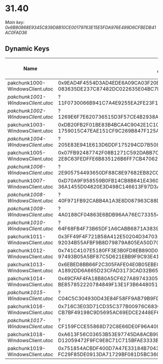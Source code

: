 # 31.40

###### *Main key: 0x6B80868E9345C839D8B10CE00179763E15E5FDA976E499D6CFBEDB41AC0FAD36*

## Dynamic Keys

| Name                              | Key</br>GUID                                                                                            | High Res Textures |
|-----------------------------------|---------------------------------------------------------------------------------------------------------|-------------------|
| pakchunk1000-WindowsClient.utoc   | 0x9EAD4F4554D3AD4EDE6A09CA03F20EE4662314F17A5DDDA65C3605ED8AE7BA65</br>083635DE237C87482DC022635E04BC7E | ✔️                 |
| *pakchunk1001-WindowsClient.utoc*   | ?</br>11F0730066B941C7A4E9255EA2FE23F1 | ❌                 |
| *pakchunk1002-WindowsClient.utoc*   | ?</br>1269E6F7E620736515D3F57CE4B2938A | ✔️                 |
| pakchunk1003-WindowsClient.utoc   | 0xDB20FB2F01BE83B4BCA4C9042E1C1C1D73BD67D976FB8529C18645ABF7C74AEC</br>1759015C47EAE151CF9C269B847F125A | ✔️                 |
| *pakchunk1004-WindowsClient.utoc*   | ?</br>205E83E941E613D6DDF175294CD7B508 | ✔️                 |
| pakchunk1005-WindowsClient.utoc   | 0x07FB92487742F08B1271C592DABB7C0A0D250631B7FA4F8D72EDA9FEAB41F354</br>2E8C63FEDFFE6B835126B6FF7CB47062 | ✔️                 |
| *pakchunk1006-WindowsClient.utoc*   | ?</br>2E905754493650DF88C8E97682EB82CC | ✔️                 |
| pakchunk1007-WindowsClient.utoc   | 0xD70A9F958559B0FB14CB8B641E436014D8FB082E65CA1D1F5001494F552C9222</br>36A1455D04820E3D498C146613F97D3A | ❌                 |
| *pakchunk1008-WindowsClient.utoc*   | ?</br>40F971FB92CABB4A1A3E8D087963C88D | ✔️                 |
| *pakchunk1009-WindowsClient.utoc*   | ?</br>4A0188CF04863E6BDB96AA76EC733554 | ✔️                 |
| *pakchunk1010-WindowsClient.utoc*   | ?</br>64F68FB4F73B65DF1A6CABB6871A3839 | ❌                 |
| pakchunk1011-WindowsClient.utoc   | 0x3FF49F4F721B58A412E50204D347034FFA91E6899A9B516508D11B98AE3862EA</br>92034B55AFBF9B8D79879A805EA50D70 | ✔️                 |
| pakchunk1012-WindowsClient.utoc   | 0x741C4107E5180FF3E3B0FD8EB890D07656B5D9E9B3FF2D93A5869C9CE2A07432</br>97493B05A5BF87C5D621EBB9F9C93E41 | ❌                 |
| pakchunk1013-WindowsClient.utoc   | 0x6EBED8BB66F2C305FAFE04E0B05EBEC8E82F6A0F769C71C1ACDCD29D062F325E</br>A1892DD6A665D23CFAD3173CAD32B65C | ✔️                 |
| pakchunk1014-WindowsClient.utoc   | 0x49CFAF4FA18B80A5CF627A89743305FA225FDC60CCAB84B3E31D65C5F0FD074E</br>BE857852220784849F13E1F3B6448051 | ❌                 |
| *pakchunk1015-WindowsClient.utoc*   | ?</br>C04C5C304930D43E84F58FF9AB79B9FD | ✔️                 |
| pakchunk1016-WindowsClient.utoc   | 0x716C3E03D71CD35C377B00976C683C2FB1023E7524EA4CBFFE35B4903BC4D41F</br>CB7BF49198C9D5695AC69EDCE2448EF6 | ✔️                 |
| *pakchunk1017-WindowsClient.utoc*   | ?</br>CF159FCCE55868D72C8E66DE0F96A409 | ❌                 |
| pakchunk1018-WindowsClient.utoc   | 0xA613F56C03653B53E97745DA8ACB99F80D08B8118A940380CE658C3C6B1CF06D</br>D12059472F9FC9E8C71C715BFAE3333B | ✔️                 |
| pakchunk1019-WindowsClient.utoc   | 0x751854ACBDF400D7A47E33184B70437EEC54CBE8E890F1B263542DECE61FA2A0</br>FC29F85DE0913DA71729BF081D5BC360 | ❌                 |